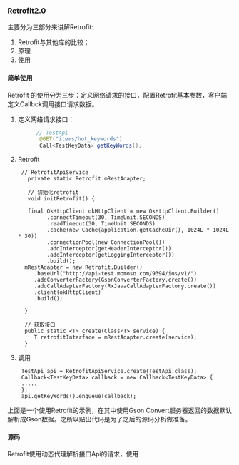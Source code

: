 ### Retrofit2.0
主要分为三部分来讲解Retrofit:<br>
1. Retrofit与其他库的比较； <br>
2. 原理<br>
3. 使用<br>



#### 简单使用

Retrofit 的使用分为三步：定义网络请求的接口，配置Retrofit基本参数，客户端定义Callbck调用接口请求数据。

1. 定义网络请求接口：
``` java 	
		 // TestApi
		  @GET("items/hot_keywords")
		  Call<TestKeyData> getKeyWords();
  ```


2. Retrofit 

		// RetrofitApiService
		  private static Retrofit mRestAdapter;
		  
		  // 初始化retrofit
		  void initRetrofit() {
		  
		  final OkHttpClient okHttpClient = new OkHttpClient.Builder()
		        .connectTimeout(30, TimeUnit.SECONDS)
		        .readTimeout(30, TimeUnit.SECONDS)
		        .cache(new Cache(application.getCacheDir(), 1024L * 1024L * 30))
		        .connectionPool(new ConnectionPool())
		        .addInterceptor(getHeaderInterceptor())
		        .addInterceptor(getLoggingInterceptor())
		        .build();
		 mRestAdapter = new Retrofit.Builder()
	        .baseUrl("http://api-test.momoso.com/9394/ios/v1/")
	        .addConverterFactory(GsonConverterFactory.create())
	        .addCallAdapterFactory(RxJavaCallAdapterFactory.create())
	        .client(okHttpClient)
	        .build();

		 }
		 
		 // 获取接口
		 public static <T> create(Class<T> service) {
		 	T retrofitInterface = mRestAdapter.create(service);
		 }
		 
3. 调用 
		
		TestApi api = RetrofitApiService.create(TestApi.class);
		Callback<TestKeyData> callback = new Callback<TestKeyData> {
		.....
		};
		api.getKeyWords().enqueue(callback);
		  
上面是一个使用Retrofit的示例，在其中使用Gson Convert服务器返回的数据默认解析成Gson数据。之所以贴出代码是为了之后的源码分析做准备。

#### 源码
Retrofit使用动态代理解析接口Api的请求，使用














